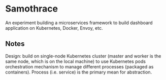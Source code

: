 # Samothrace

An experiment building a microservices framework to build dashboard application on Kubernetes, Docker, Envoy, etc.

## Notes

Design: build on single-node Kubernetes cluster (master and worker is the same node, which is on the local machine) to use Kubernetes pods orchestration mechanism to manage different processes (packaged as containers). Process (i.e. service) is the primary mean for abstraction.
